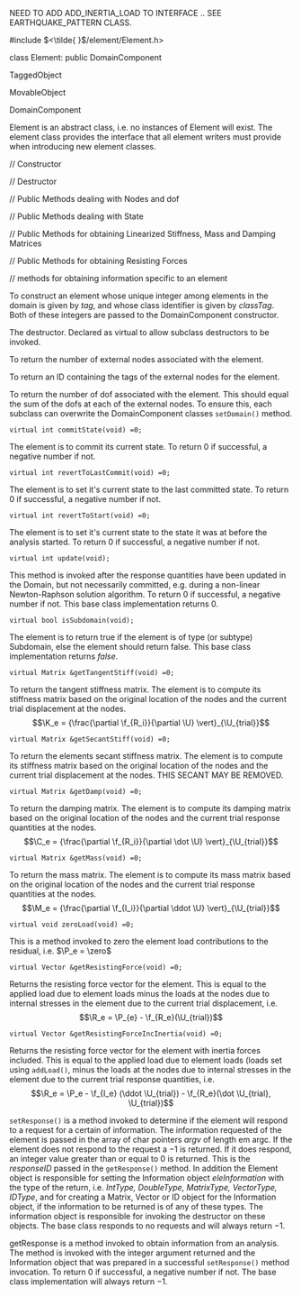 NEED TO ADD ADD_INERTIA_LOAD TO INTERFACE .. SEE EARTHQUAKE_PATTERN
CLASS.

\#include $<\tilde{ }$/element/Element.h$>$



class Element: public DomainComponent



TaggedObject


MovableObject


DomainComponent






Element is an abstract class, i.e. no instances of Element will exist.
The element class provides the interface that all element writers must
provide when introducing new element classes.

// Constructor






// Destructor






// Public Methods dealing with Nodes and dof










// Public Methods dealing with State














// Public Methods for obtaining Linearized Stiffness, Mass and Damping
Matrices











// Public Methods for obtaining Resisting Forces










// methods for obtaining information specific to an element










To construct an element whose unique integer among elements in the
domain is given by *tag*, and whose class identifier is given by
*classTag*. Both of these integers are passed to the DomainComponent
constructor.




The destructor. Declared as virtual to allow subclass destructors to be
invoked.




To return the number of external nodes associated with the element.

To return an ID containing the tags of the external nodes for the
element.

To return the number of dof associated with the element. This should
equal the sum of the dofs at each of the external nodes. To ensure this,
each subclass can overwrite the DomainComponent classes `setDomain()`
method.

```{.cpp}
virtual int commitState(void) =0;
```

The element is to commit its current state. To return $0$ if successful,
a negative number if not.

```{.cpp}
virtual int revertToLastCommit(void) =0;
```

The element is to set it's current state to the last committed state. To
return $0$ if successful, a negative number if not.

```{.cpp}
virtual int revertToStart(void) =0;
```

The element is to set it's current state to the state it was at before
the analysis started. To return $0$ if successful, a negative number if
not.

```{.cpp}
virtual int update(void);
```

This method is invoked after the response quantities have been updated
in the Domain, but not necessarily committed, e.g. during a non-linear
Newton-Raphson solution algorithm. To return $0$ if successful, a
negative number if not. This base class implementation returns $0$.

```{.cpp}
virtual bool isSubdomain(void);
```

The element is to return true if the element is of type (or subtype)
Subdomain, else the element should return false. This base class
implementation returns $false$.

```{.cpp}
virtual Matrix &getTangentStiff(void) =0;
```

To return the tangent stiffness matrix. The element is to compute its
stiffness matrix based on the original location of the nodes and the
current trial displacement at the nodes.
$$\K_e = {\frac{\partial \f_{R_i}}{\partial \U}
\vert}_{\U_{trial}}$$


```{.cpp}
virtual Matrix &getSecantStiff(void) =0;
```

To return the elements secant stiffness matrix. The element is to
compute its stiffness matrix based on the original location of the nodes
and the current trial displacement at the nodes. THIS SECANT MAY BE
REMOVED.

```{.cpp}
virtual Matrix &getDamp(void) =0;
```

To return the damping matrix. The element is to compute its damping
matrix based on the original location of the nodes and the current trial
response quantities at the nodes.
$$\C_e = {\frac{\partial \f_{R_i}}{\partial \dot \U}
\vert}_{\U_{trial}}$$


```{.cpp}
virtual Matrix &getMass(void) =0;
```

To return the mass matrix. The element is to compute its mass matrix
based on the original location of the nodes and the current trial
response quantities at the nodes.
$$\M_e  = {\frac{\partial \f_{I_i}}{\partial \ddot \U}
\vert}_{\U_{trial}}$$


```{.cpp}
virtual void zeroLoad(void) =0;
```

This is a method invoked to zero the element load contributions to the
residual, i.e. $\P_e = \zero$



```{.cpp}
virtual Vector &getResistingForce(void) =0;
```

Returns the resisting force vector for the element. This is equal to the
applied load due to element loads minus the loads at the nodes due to
internal stresses in the element due to the current trial displacement,
i.e. $$\R_e = 
\P_{e} - \f_{R_e}(\U_{trial})$$


```{.cpp}
virtual Vector &getResistingForceIncInertia(void) =0;
```

Returns the resisting force vector for the element with inertia forces
included. This is equal to the applied load due to element loads (loads
set using `addLoad()`, minus the loads at the nodes due to internal
stresses in the element due to the current trial response quantities,
i.e. $$\R_e = 
\P_e -  \f_{I_e} (\ddot \U_{trial}) - \f_{R_e}(\dot
\U_{trial}, \U_{trial})$$


`setResponse()` is a method invoked to determine if the element will
respond to a request for a certain of information. The information
requested of the element is passed in the array of char pointers *argv*
of length em argc. If the element does not respond to the request a $-1$
is returned. If it does respond, an integer value greater than or equal
to $0$ is returned. This is the *responseID* passed in the
`getResponse()` method. In addition the Element object is responsible
for setting the Information object *eleInformation* with the type of the
return, i.e. *IntType, DoubleType, MatrixType, VectorType, IDType*, and
for creating a Matrix, Vector or ID object for the Information object,
if the information to be returned is of any of these types. The
information object is responsible for invoking the destructor on these
objects. The base class responds to no requests and will always return
$-1$.

getResponse is a method invoked to obtain information from an analysis.
The method is invoked with the integer argument returned and the
Information object that was prepared in a successful `setResponse()`
method invocation. To return $0$ if successful, a negative number if
not. The base class implementation will always return $-1$.
